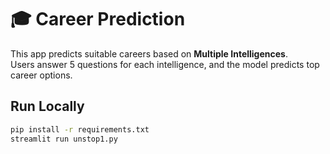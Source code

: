 # 🎓 Career Prediction

This app predicts suitable careers based on **Multiple Intelligences**.  
Users answer 5 questions for each intelligence, and the model predicts top career options.

## Run Locally
```bash
pip install -r requirements.txt
streamlit run unstop1.py
